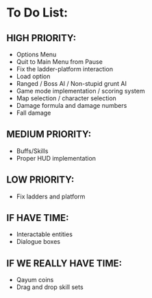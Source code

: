 # To Do List: #

## HIGH PRIORITY: ##
* Options Menu
* Quit to Main Menu from Pause
* Fix the ladder-platform interaction
* Load option
* Ranged / Boss AI / Non-stupid grunt AI
* Game mode implementation / scoring system
* Map selection / character selection
* Damage formula and damage numbers
* Fall damage

## MEDIUM PRIORITY: ##
* Buffs/Skills
* Proper HUD implementation

## LOW PRIORITY: ##
* Fix ladders and platform

## IF HAVE TIME: ##
* Interactable entities
* Dialogue boxes

## IF WE REALLY HAVE TIME: ##
* Qayum coins
* Drag and drop skill sets